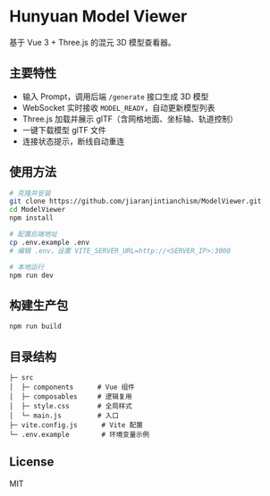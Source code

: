# Hunyuan Model Viewer

基于 Vue 3 + Three.js 的混元 3D 模型查看器。

## 主要特性
- 输入 Prompt，调用后端 `/generate` 接口生成 3D 模型
- WebSocket 实时接收 `MODEL_READY`，自动更新模型列表
- Three.js 加载并展示 glTF（含网格地面、坐标轴、轨道控制）
- 一键下载模型 glTF 文件
- 连接状态提示，断线自动重连

## 使用方法
```bash
# 克隆并安装
git clone https://github.com/jiaranjintianchism/ModelViewer.git
cd ModelViewer
npm install

# 配置后端地址
cp .env.example .env
# 编辑 .env，设置 VITE_SERVER_URL=http://<SERVER_IP>:3000

# 本地运行
npm run dev
```

## 构建生产包
```bash
npm run build
```

## 目录结构
```
├─ src
│  ├─ components      # Vue 组件
│  ├─ composables     # 逻辑复用
│  ├─ style.css       # 全局样式
│  └─ main.js         # 入口
├─ vite.config.js      # Vite 配置
└─ .env.example        # 环境变量示例
```

## License
MIT
